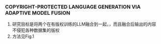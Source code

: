 ### COPYRIGHT-PROTECTED LANGUAGE GENERATION VIA ADAPTIVE MODEL FUSION
1. 研究目标是将两个在有版权训练的LLM融合到一起，，而且融合后输出的内容不侵犯各种数据集的版权
2. 方法见Fig.1